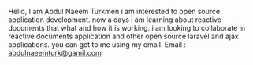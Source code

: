 Hello, I am Abdul Naeem Turkmen
i am interested to open source application development.
now a days i am learning about reactive documents that what and how it is working.
i am looking to collaborate in reactive documents application and other open source laravel and ajax applications.
you can get to me using my email.
Email : abdulnaeemturk@gamil.com


